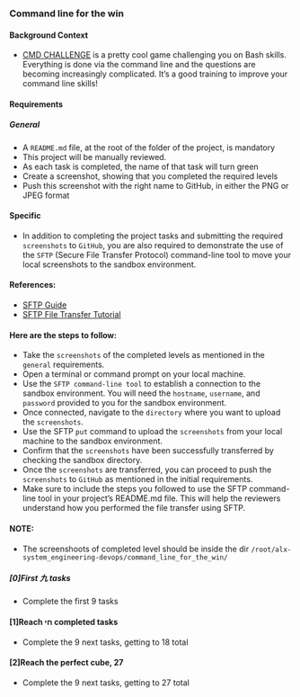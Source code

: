 ### Command line for the win

#### Background Context

- [CMD CHALLENGE](https://cmdchallenge.com/) is a pretty cool game challenging you on Bash skills. Everything is done via the command line and the questions are becoming increasingly complicated. It’s a good training to improve your command line skills!

#### Requirements
##### General
- A `README.md` file, at the root of the folder of the project, is mandatory
- This project will be manually reviewed.
- As each task is completed, the name of that task will turn green
- Create a screenshot, showing that you completed the required levels
- Push this screenshot with the right name to GitHub, in either the PNG or JPEG format

#### Specific
- In addition to completing the project tasks and submitting the required `screenshots` to `GitHub`, you are also required to demonstrate the use of the `SFTP` (Secure File Transfer Protocol) command-line tool to move your local screenshots to the sandbox environment.

#### References:

- [SFTP Guide](https://man.openbsd.org/sftp)
- [SFTP File Transfer Tutorial](https://www.digitalocean.com/community/tutorials/how-to-use-sftp-to-securely-transfer-files-with-a-remote-server)

#### Here are the steps to follow:

- Take the `screenshots` of the completed levels as mentioned in the `general` requirements.
- Open a terminal or command prompt on your local machine.
- Use the `SFTP command-line tool` to establish a connection to the sandbox environment. You will need the `hostname`, `username`, and `password` provided to you for the sandbox environment.
- Once connected, navigate to the `directory` where you want to upload the `screenshots`.
- Use the SFTP `put` command to upload the `screenshots` from your local machine to the sandbox environment.
- Confirm that the `screenshots` have been successfully transferred by checking the sandbox directory.
- Once the `screenshots` are transferred, you can proceed to push the `screenshots` to `GitHub` as mentioned in the initial requirements.
- Make sure to include the steps you followed to use the SFTP command-line tool in your project’s README.md file. This will help the reviewers understand how you performed the file transfer using SFTP.

#### NOTE:
- The screenshoots of completed level should be inside the dir `/root/alx-system_engineering-devops/command_line_for_the_win/`

##### [0]First 九 tasks
- Complete the first 9 tasks

#### [1]Reach חי completed tasks
- Complete the 9 next tasks, getting to 18 total

#### [2]Reach the perfect cube, 27
- Complete the 9 next tasks, getting to 27 total

